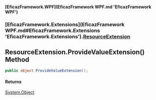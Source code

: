 #### [EficazFramework.WPF](EficazFramework WPF.md 'EficazFramework WPF')
### [EficazFramework.Extensions](EficazFramework WPF.md#EficazFramework.Extensions 'EficazFramework.Extensions').[ResourceExtension](EficazFramework.Extensions/ResourceExtension.md 'EficazFramework.Extensions.ResourceExtension')

## ResourceExtension.ProvideValueExtension() Method

```csharp
public object ProvideValueExtension();
```

#### Returns
[System.Object](https://docs.microsoft.com/en-us/dotnet/api/System.Object 'System.Object')